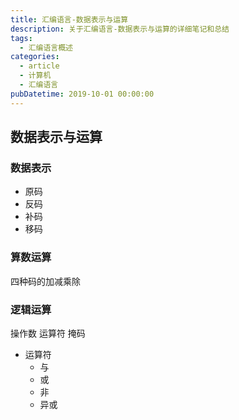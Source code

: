 ```yaml
---
title: 汇编语言-数据表示与运算
description: 关于汇编语言-数据表示与运算的详细笔记和总结
tags:
  - 汇编语言概述
categories:
  - article
  - 计算机
  - 汇编语言
pubDatetime: 2019-10-01 00:00:00
---
```


## 数据表示与运算

### 数据表示

- 原码
- 反码
- 补码
- 移码

### 算数运算

四种码的加减乘除

### 逻辑运算

操作数 运算符 掩码

- 运算符
  - 与
  - 或
  - 非
  - 异或

